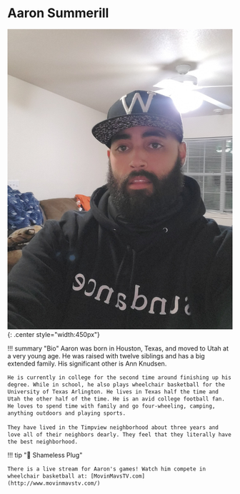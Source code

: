 # Aaron Summerill

![Aaron Summerill](../img/aaron-summerill-photo.jpg){: .center style="width:450px"}

<div id="buzzsprout-player-7325374"></div>
<script src="https://www.buzzsprout.com/1520302/7325374-wheelchair-basketball-for-the-win.js?container_id=buzzsprout-player-7325374&player=small" type="text/javascript" charset="utf-8"></script>

!!! summary "Bio"
    Aaron was born in Houston, Texas, and moved to Utah at a very young age. He was raised with twelve siblings and has a big extended family. His significant other is Ann Knudsen.
    
    He is currently in college for the second time around finishing up his degree. While in school, he also plays wheelchair basketball for the University of Texas Arlington. He lives in Texas half the time and Utah the other half of the time. He is an avid college football fan. He loves to spend time with family and go four-wheeling, camping, anything outdoors and playing sports.
    
    They have lived in the Timpview neighborhood about three years and love all of their neighbors dearly. They feel that they literally have the best neighborhood.


!!! tip ":electric_plug: Shameless Plug"

    There is a live stream for Aaron's games! Watch him compete in wheelchair basketball at: [MovinMavsTV.com](http://www.movinmavstv.com/)

